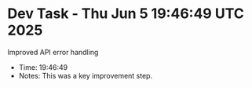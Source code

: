 # Dev Task - Thu Jun  5 19:46:49 UTC 2025
Improved API error handling
- Time: 19:46:49
- Notes: This was a key improvement step.
